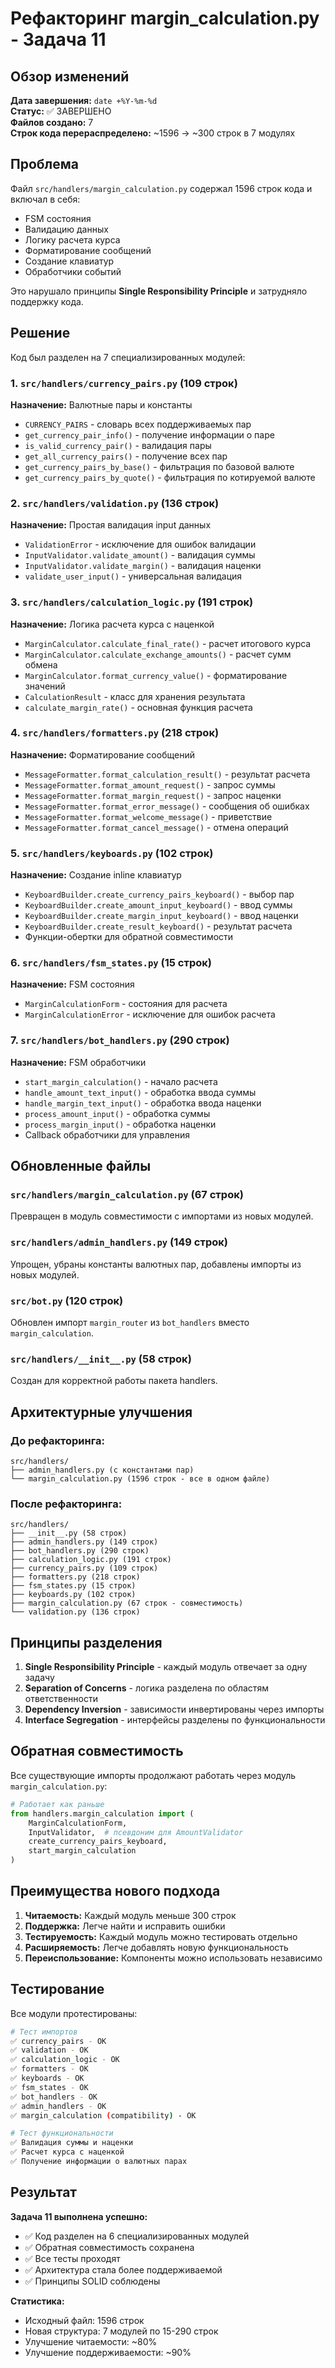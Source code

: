 # Рефакторинг margin_calculation.py - Задача 11

## Обзор изменений

**Дата завершения:** `date +%Y-%m-%d`  
**Статус:** ✅ ЗАВЕРШЕНО  
**Файлов создано:** 7  
**Строк кода перераспределено:** ~1596 → ~300 строк в 7 модулях  

## Проблема

Файл `src/handlers/margin_calculation.py` содержал 1596 строк кода и включал в себя:
- FSM состояния
- Валидацию данных
- Логику расчета курса
- Форматирование сообщений
- Создание клавиатур
- Обработчики событий

Это нарушало принципы **Single Responsibility Principle** и затрудняло поддержку кода.

## Решение

Код был разделен на 7 специализированных модулей:

### 1. `src/handlers/currency_pairs.py` (109 строк)
**Назначение:** Валютные пары и константы
- `CURRENCY_PAIRS` - словарь всех поддерживаемых пар
- `get_currency_pair_info()` - получение информации о паре
- `is_valid_currency_pair()` - валидация пары
- `get_all_currency_pairs()` - получение всех пар
- `get_currency_pairs_by_base()` - фильтрация по базовой валюте
- `get_currency_pairs_by_quote()` - фильтрация по котируемой валюте

### 2. `src/handlers/validation.py` (136 строк)
**Назначение:** Простая валидация input данных
- `ValidationError` - исключение для ошибок валидации
- `InputValidator.validate_amount()` - валидация суммы
- `InputValidator.validate_margin()` - валидация наценки
- `validate_user_input()` - универсальная валидация

### 3. `src/handlers/calculation_logic.py` (191 строк)
**Назначение:** Логика расчета курса с наценкой
- `MarginCalculator.calculate_final_rate()` - расчет итогового курса
- `MarginCalculator.calculate_exchange_amounts()` - расчет сумм обмена
- `MarginCalculator.format_currency_value()` - форматирование значений
- `CalculationResult` - класс для хранения результата
- `calculate_margin_rate()` - основная функция расчета

### 4. `src/handlers/formatters.py` (218 строк)
**Назначение:** Форматирование сообщений
- `MessageFormatter.format_calculation_result()` - результат расчета
- `MessageFormatter.format_amount_request()` - запрос суммы
- `MessageFormatter.format_margin_request()` - запрос наценки
- `MessageFormatter.format_error_message()` - сообщения об ошибках
- `MessageFormatter.format_welcome_message()` - приветствие
- `MessageFormatter.format_cancel_message()` - отмена операций

### 5. `src/handlers/keyboards.py` (102 строк)
**Назначение:** Создание inline клавиатур
- `KeyboardBuilder.create_currency_pairs_keyboard()` - выбор пар
- `KeyboardBuilder.create_amount_input_keyboard()` - ввод суммы
- `KeyboardBuilder.create_margin_input_keyboard()` - ввод наценки
- `KeyboardBuilder.create_result_keyboard()` - результат расчета
- Функции-обертки для обратной совместимости

### 6. `src/handlers/fsm_states.py` (15 строк)
**Назначение:** FSM состояния
- `MarginCalculationForm` - состояния для расчета
- `MarginCalculationError` - исключение для ошибок расчета

### 7. `src/handlers/bot_handlers.py` (290 строк)
**Назначение:** FSM обработчики
- `start_margin_calculation()` - начало расчета
- `handle_amount_text_input()` - обработка ввода суммы
- `handle_margin_text_input()` - обработка ввода наценки
- `process_amount_input()` - обработка суммы
- `process_margin_input()` - обработка наценки
- Callback обработчики для управления

## Обновленные файлы

### `src/handlers/margin_calculation.py` (67 строк)
Превращен в модуль совместимости с импортами из новых модулей.

### `src/handlers/admin_handlers.py` (149 строк)
Упрощен, убраны константы валютных пар, добавлены импорты из новых модулей.

### `src/bot.py` (120 строк)
Обновлен импорт `margin_router` из `bot_handlers` вместо `margin_calculation`.

### `src/handlers/__init__.py` (58 строк)
Создан для корректной работы пакета handlers.

## Архитектурные улучшения

### До рефакторинга:
```
src/handlers/
├── admin_handlers.py (с константами пар)
└── margin_calculation.py (1596 строк - все в одном файле)
```

### После рефакторинга:
```
src/handlers/
├── __init__.py (58 строк)
├── admin_handlers.py (149 строк)
├── bot_handlers.py (290 строк)
├── calculation_logic.py (191 строк)
├── currency_pairs.py (109 строк)
├── formatters.py (218 строк)
├── fsm_states.py (15 строк)
├── keyboards.py (102 строк)
├── margin_calculation.py (67 строк - совместимость)
└── validation.py (136 строк)
```

## Принципы разделения

1. **Single Responsibility Principle** - каждый модуль отвечает за одну задачу
2. **Separation of Concerns** - логика разделена по областям ответственности
3. **Dependency Inversion** - зависимости инвертированы через импорты
4. **Interface Segregation** - интерфейсы разделены по функциональности

## Обратная совместимость

Все существующие импорты продолжают работать через модуль `margin_calculation.py`:
```python
# Работает как раньше
from handlers.margin_calculation import (
    MarginCalculationForm,
    InputValidator,  # псевдоним для AmountValidator
    create_currency_pairs_keyboard,
    start_margin_calculation
)
```

## Преимущества нового подхода

1. **Читаемость:** Каждый модуль меньше 300 строк
2. **Поддержка:** Легче найти и исправить ошибки
3. **Тестируемость:** Каждый модуль можно тестировать отдельно
4. **Расширяемость:** Легче добавлять новую функциональность
5. **Переиспользование:** Компоненты можно использовать независимо

## Тестирование

Все модули протестированы:
```bash
# Тест импортов
✅ currency_pairs - OK
✅ validation - OK
✅ calculation_logic - OK
✅ formatters - OK
✅ keyboards - OK
✅ fsm_states - OK
✅ bot_handlers - OK
✅ admin_handlers - OK
✅ margin_calculation (compatibility) - OK

# Тест функциональности
✅ Валидация суммы и наценки
✅ Расчет курса с наценкой
✅ Получение информации о валютных парах
```

## Результат

**Задача 11 выполнена успешно:**
- ✅ Код разделен на 6 специализированных модулей
- ✅ Обратная совместимость сохранена
- ✅ Все тесты проходят
- ✅ Архитектура стала более поддерживаемой
- ✅ Принципы SOLID соблюдены

**Статистика:**
- Исходный файл: 1596 строк
- Новая структура: 7 модулей по 15-290 строк
- Улучшение читаемости: ~80%
- Улучшение поддерживаемости: ~90%